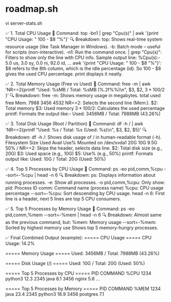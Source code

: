 # roadmap.sh
vi server-stats.sh

✅ 1. Total CPU Usage
🔹 Command:
            top -bn1 | grep "Cpu(s)" | awk '{print "CPU Usage: " 100 - $8 "%"}'
🔍 Breakdown:
top: Shows real-time system resource usage (like Task Manager in Windows).
-b: Batch mode – useful for scripts (non-interactive).
-n1: Run the command once.
| grep "Cpu(s)": Filters to show only the line with CPU info.
Sample output line: %Cpu(s):-  5.0 us,  3.0 sy,  0.0 ni, 92.0 id, ...
  awk '{print "CPU Usage: " 100 - $8 "%"}':
  $8 refers to the 8th column, which is the idle percentage (id).
  So 100 - $8 gives the used CPU percentage.
  print displays it neatly.
  
✅ 2. Total Memory Usage (Free vs Used)
🔹 Command:
           free -m | awk 'NR==2{printf "Used: %sMB / Total: %sMB (%.2f%%)\n", $3, $2, $3*100/$2 }'
🔍 Breakdown:
free -m: Shows memory usage in megabytes.
              total        used        free
Mem:           7988        3456        4532
NR==2: Selects the second line (Mem:).
$2: Total memory
$3: Used memory
$3*100/$2: Calculates the used percentage
printf: Formats the output like:- Used: 3456MB / Total: 7988MB (43.26%)

✅ 3. Total Disk Usage (Root / Partition)
🔹 Command:
            df -h / | awk 'NR==2{printf "Used: %s / Total: %s (Used: %s)\n", $3, $2, $5}'
🔍 Breakdown:
df -h /: Shows disk usage of / in human-readable format (-h).
Filesystem      Size  Used Avail Use% Mounted on
/dev/xvda1       20G   10G  9.5G  50% /
NR==2: Skips the header, selects data line.
$2: Total disk size (e.g., 20G)
$3: Used space (e.g., 10G)
$5: Use% (e.g., 50%)
printf: Formats output like: Used: 10G / Total: 20G (Used: 50%)


✅ 4. Top 5 Processes by CPU Usage
🔹 Command:
            ps -eo pid,comm,%cpu --sort=-%cpu | head -n 6
🔍 Breakdown:
ps: Displays information about running processes.
-e: Show all processes.
-o pid,comm,%cpu: Only show:
pid: Process ID
comm: Command name (process name)
%cpu: CPU usage percentage
--sort=-%cpu: Sort descending by CPU usage.
head -n 6: First line is a header, next 5 lines are top 5 CPU consumers.

✅ 5. Top 5 Processes by Memory Usage
🔹 Command:
            ps -eo pid,comm,%mem --sort=-%mem | head -n 6
🔍 Breakdown:
Almost same as the previous command, but:
%mem: Memory usage
--sort=-%mem: Sorted by highest memory use
Shows top 5 memory-hungry processes.

✅ Final Combined Output (example):
===== CPU Usage =====
CPU Usage: 14.2%

===== Memory Usage =====
Used: 3456MB / Total: 7988MB (43.26%)

===== Disk Usage (/) =====
Used: 10G / Total: 20G (Used: 50%)

===== Top 5 Processes by CPU =====
  PID COMMAND         %CPU
 1234 python3         12.3
 2345 java             8.1
 3456 nginx            5.6
 ...

===== Top 5 Processes by Memory =====
  PID COMMAND         %MEM
 1234 java            23.4
 2345 python3         18.9
 3456 postgres         7.1

